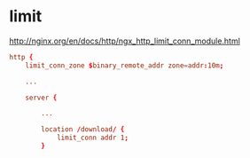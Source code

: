 # limit


<http://nginx.org/en/docs/http/ngx_http_limit_conn_module.html>


```conf
http {
    limit_conn_zone $binary_remote_addr zone=addr:10m;

    ...

    server {

        ...

        location /download/ {
            limit_conn addr 1;
        }
```


